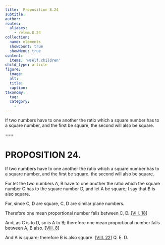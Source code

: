 ```yaml
---
title:  Proposition 8.24
subtitle: 
author:
routes:
  aliases:
    - /elem.8.24
collection:
  name: elements
  showCount: true
  showMenu: true
content:
  items: '@self.children'
child_type: article
figure:
  image:
  alt:
  title:
  caption:
taxonomy:
  tag:
  category:
    - 
---
```


<p>
       <hi rend="ital">If two numbers have to one another the ratio which a square number has to a square number, and the first be square, the second will also be square.</hi>
      </p>

===

<h1>PROPOSITION 24.</h1>
<p>
       <span class="ital">If two numbers have to one another the ratio which a square number has to a square number, and the first be square, the second will also be square.</span>
      </p>

<p>For let the two numbers <span class="ital">A</span>, <span class="ital">B</span> have to one another the ratio which the square number <span class="ital">C</span> has to the square number <span class="ital">D</span>, and let <span class="ital">A</span> be square; I say that <span class="ital">B</span> is also square. 
      </p>

<p>For, since <span class="ital">C</span>, <span class="ital">D</span> are square, <span class="ital">C</span>, <span class="ital">D</span> are similar plane numbers. </p>

<p>Therefore one mean proportional number falls between <span class="ital">C</span>, <span class="ital">D</span>. [<a href="/elem.8.18">VIII. 18</a>] </p>

<p>And, as <span class="ital">C</span> is to <span class="ital">D</span>, so is <span class="ital">A</span> to <span class="ital">B</span>; therefore one mean proportional number falls between <span class="ital">A</span>, <span class="ital">B</span> also. [<a href="/elem.8.8">VIII. 8</a>] </p>

<p>And <span class="ital">A</span> is square; therefore <span class="ital">B</span> is also square. [<a href="/elem.8.22">VIII. 22</a>] Q. E. D.</p>
